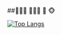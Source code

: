 ##👨🏻‍🎓 🧑🏻‍💻 🔮 🐵

[![Top Langs](https://github-readme-stats.vercel.app/api/top-langs/?username=i-chaochen&layout=compact&text_color=daf7dc&bg_color=151515)](https://github.com/anuraghazra/github-readme-stats)




<!--
**i-chaochen/i-chaochen** is a ✨ _special_ ✨ repository because its `README.md` (this file) appears on your GitHub profile.

Here are some ideas to get you started:

- 🔭 I’m currently working on ...
- 🌱 I’m currently learning ...
- 👯 I’m looking to collaborate on ...
- 🤔 I’m looking for help with ...
- 💬 Ask me about ...
- 📫 How to reach me: ...
- 😄 Pronouns: ...
- ⚡ Fun fact: ...
-->
